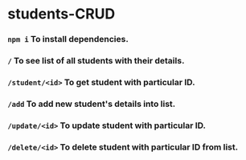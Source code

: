 # students-CRUD

### `npm i` To install dependencies.

### `/` To see list of all students with their details.

### `/student/<id>` To get student with particular ID.

### `/add` To add new student's details into list.

### `/update/<id>` To update student with particular ID.

### `/delete/<id>` To delete student with particular ID from list.
